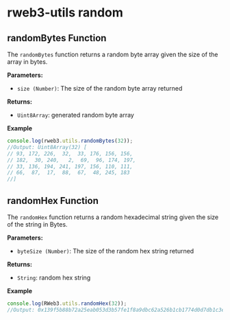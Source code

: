 # rweb3-utils random

## randomBytes Function

The `randomBytes` function returns a random byte array given the size of the array in bytes.

__Parameters:__

- `size (Number)`: The size of the random byte array returned

__Returns:__

- `Uint8Array`: generated random byte array

__Example__

```javascript
console.log(rweb3.utils.randomBytes(32));
//Output: Uint8Array(32) [
// 93, 172, 226,  32,  33, 176, 156, 156,
// 182,  30, 240,   2,  69,  96, 174, 197,
// 33, 136, 194, 241, 197, 156, 110, 111,
// 66,  87,  17,  88,  67,  48, 245, 183
//]
```

## randomHex Function

The `randomHex` function returns a random hexadecimal string given the size of the string in Bytes.

__Parameters:__

- `byteSize (Number)`: The size of the random hex string returned

__Returns:__

- `String`: random hex string

__Example__

```javascript
console.log(RWeb3.utils.randomHex(32));
//Output: 0x139f5b88b72a25eab053d3b57fe1f8a9dbc62a526b1cb1774d0d7db1c3e7ce9e
```